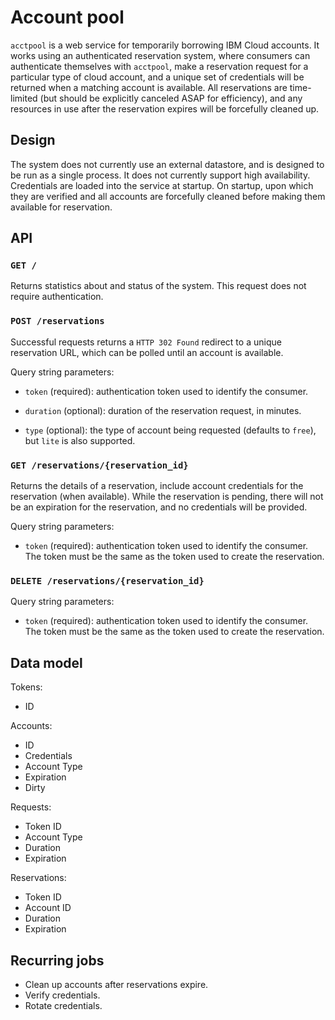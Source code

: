 # Account pool

`acctpool` is a web service for temporarily borrowing IBM Cloud accounts. It
works using an authenticated reservation system, where consumers can
authenticate themselves with `acctpool`, make a reservation request for a
particular type of cloud account, and a unique set of credentials will be
returned when a matching account is available. All reservations are
time-limited (but should be explicitly canceled ASAP for efficiency), and any
resources in use after the reservation expires will be forcefully cleaned up.

## Design

The system does not currently use an external datastore, and is designed to be
run as a single process. It does not currently support high availability.
Credentials are loaded into the service at startup. On startup, upon which they
are verified and all accounts are forcefully cleaned before making them
available for reservation.

## API

### `GET /`

Returns statistics about and status of the system. This request does not
require authentication.

### `POST /reservations`

Successful requests returns a `HTTP 302 Found` redirect to a unique reservation
URL, which can be polled until an account is available.

Query string parameters:

- `token` (required): authentication token used to identify the consumer.

- `duration` (optional): duration of the reservation request, in minutes.

- `type` (optional): the type of account being requested (defaults to `free`),
  but `lite` is also supported.

### `GET /reservations/{reservation_id}`

Returns the details of a reservation, include account credentials for the
reservation (when available). While the reservation is pending, there will not
be an expiration for the reservation, and no credentials will be provided.

Query string parameters:

- `token` (required): authentication token used to identify the consumer. The
  token must be the same as the token used to create the reservation.

### `DELETE /reservations/{reservation_id}`

Query string parameters:

- `token` (required): authentication token used to identify the consumer. The
  token must be the same as the token used to create the reservation.

## Data model

Tokens:

- ID

Accounts:

- ID
- Credentials
- Account Type
- Expiration
- Dirty

Requests:

- Token ID
- Account Type
- Duration
- Expiration

Reservations:

- Token ID
- Account ID
- Duration
- Expiration

## Recurring jobs

- Clean up accounts after reservations expire.
- Verify credentials.
- Rotate credentials.
